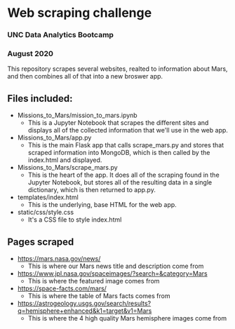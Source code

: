 # Web scraping challenge
### UNC Data Analytics Bootcamp
### August 2020
This repository scrapes several websites, realted to information about Mars, and then combines all of that into a new broswer app.

## Files included:
* Missions_to_Mars/mission_to_mars.ipynb
  * This is a Jupyter Notebook that scrapes the different sites and displays all of the collected information that we'll use in the web app.
* Missions_to_Mars/app.py
  * This is the main Flask app that calls scrape_mars.py and stores that scraped information into MongoDB, which is then called by the index.html and displayed.
* Missions_to_Mars/scrape_mars.py
  * This is the heart of the app. It does all of the scraping found in the Jupyter Notebook, but stores all of the resulting data in a single dictionary, which is then returned to app.py.
* templates/index.html
  * This is the underlying, base HTML for the web app.
* static/css/style.css
  * It's a CSS file to style index.html


## Pages scraped
* https://mars.nasa.gov/news/
  * This is where our Mars news title and description come from
* https://www.jpl.nasa.gov/spaceimages/?search=&category=Mars
  * This is where the featured image comes from
* https://space-facts.com/mars/
  * This is where the table of Mars facts comes from
* https://astrogeology.usgs.gov/search/results?q=hemisphere+enhanced&k1=target&v1=Mars
  * This is where the 4 high quality Mars hemisphere images come from